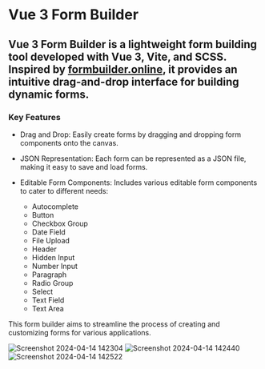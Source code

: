 # Vue 3 Form Builder
## Vue 3 Form Builder is a lightweight form building tool developed with Vue 3, Vite, and SCSS. Inspired by [formbuilder.online](https://formbuilder.online/), it provides an intuitive drag-and-drop interface for building dynamic forms.

### Key Features
  - Drag and Drop: Easily create forms by dragging and dropping form components onto the canvas.

  - JSON Representation: Each form can be represented as a JSON file, making it easy to save and load forms.

  - Editable Form Components: Includes various editable form components to cater to different needs:
    - Autocomplete
    - Button
    - Checkbox Group
    - Date Field
    - File Upload
    - Header
    - Hidden Input
    - Number Input
    - Paragraph
    - Radio Group
    - Select
    - Text Field
    - Text Area
  
This form builder aims to streamline the process of creating and customizing forms for various applications.


![Screenshot 2024-04-14 142304](https://github.com/paulbalas2836/Vue-FormBuilder/assets/80162583/d7650d8a-95c2-4ea1-9088-10291d7ecb58)
![Screenshot 2024-04-14 142440](https://github.com/paulbalas2836/Vue-FormBuilder/assets/80162583/c5707a92-29f9-440f-816d-d89205df3360)
![Screenshot 2024-04-14 142522](https://github.com/paulbalas2836/Vue-FormBuilder/assets/80162583/d58aad64-0623-45a8-ac4b-09d7b45a618f)
